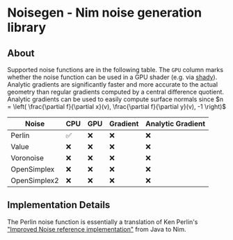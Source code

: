 # Noisegen - Nim noise generation library

## About

Supported noise functions are in the following table. The `GPU` column marks whether the noise function can be used in a GPU shader (e.g. via [shady](https://github.com/treeform/shady)). Analytic gradients are significantly faster and more accurate to the actual geometry than regular gradients computed by a central difference quotient. Analytic gradients can be used to easily compute surface normals since $n = \left( \frac{\partial f}{\partial x}(v), \frac{\partial f}{\partial y}(v), -1 \right)$

| Noise        |  CPU |  GPU | Gradient | Analytic Gradient |
|--------------|------|------|----------|-------------------|
| Perlin       | ✅︎   | ❌   | ❌       |  ❌              |
| Value        | ❌   | ❌   | ❌       |  ❌              |
| Voronoise    | ❌   | ❌   | ❌       |  ❌              |
| OpenSimplex  | ❌   | ❌   | ❌       |  ❌              |
| OpenSimplex2 | ❌   | ❌   | ❌       |  ❌              |

## Implementation Details

The Perlin noise function is essentially a translation of Ken Perlin's ["Improved Noise reference implementation"](https://mrl.cs.nyu.edu/~perlin/noise) from Java to Nim.